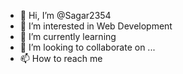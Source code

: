 - 👋 Hi, I’m @Sagar2354
- 👀 I’m interested in Web Development
- 🌱 I’m currently learning 
- 💞️ I’m looking to collaborate on ...
- 📫 How to reach me 

<!---
Sagar2354/Sagar2354 is a ✨ special ✨ repository because its `README.md` (this file) appears on your GitHub profile.
You can click the Preview link to take a look at your changes.
--->
